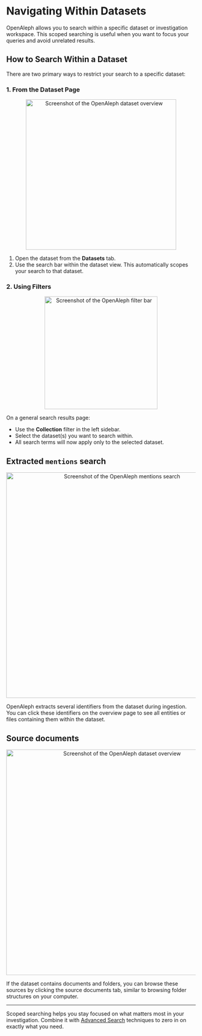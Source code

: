 # Navigating Within Datasets

OpenAleph allows you to search within a specific dataset or investigation workspace. This scoped searching is useful when you want to focus your queries and avoid unrelated results.

## How to Search Within a Dataset

There are two primary ways to restrict your search to a specific dataset:

### 1. From the Dataset Page

<div align="center">
  <img src="../../../assets/images/dataset_search.png" alt="Screenshot of the OpenAleph dataset overview" width="400"/>
</div>

1. Open the dataset from the **Datasets** tab.
2. Use the search bar within the dataset view. This automatically scopes your search to that dataset.

### 2. Using Filters

<div align="center">
  <img src="../../../assets/images/dataset_filter.png" alt="Screenshot of the OpenAleph filter bar" width="300"/>
</div>

On a general search results page:

- Use the **Collection** filter in the left sidebar.
- Select the dataset(s) you want to search within.
- All search terms will now apply only to the selected dataset.

## Extracted `mentions` search

<div align="center">
  <img src="../../../assets/images/mentions_search.png" alt="Screenshot of the OpenAleph mentions search" width="600"/>
</div>

OpenAleph extracts several identifiers from the dataset during ingestion. You can click these identifiers on the overview page to see all entities or files containing them within the dataset.

## Source documents

<div align="center">
  <img src="../../../assets/images/source_docs.png" alt="Screenshot of the OpenAleph dataset overview" width="600"/>
</div>

If the dataset contains documents and folders, you can browse these sources by clicking the source documents tab, similar to browsing folder structures on your computer.

---

Scoped searching helps you stay focused on what matters most in your investigation. Combine it with [Advanced Search](advanced-search.md) techniques to zero in on exactly what you need.
